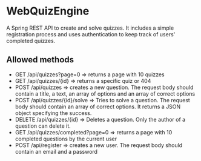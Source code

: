 # WebQuizEngine

A Spring REST API to create and solve quizzes. It includes a simple registration process and uses authentication to keep
track of users' completed quizzes.

## Allowed methods

- GET /api/quizzes?page=0 => returns a page with 10 quizzes
- GET /api/quizzes/{id} => returns a specific quiz or 404
- POST /api/quizzes => creates a new question. The request body should contain a title, a text, an array of options and
  an array of correct options
- POST /api/quizzes/{id}/solve => Tries to solve a question. The request body should contain an array of correct
  options. It returns a JSON object specifying the success.
- DELETE /api/quizzes/{id} => Deletes a question. Only the author of a question can delete it.
- GET /api/quizzes/completed?page=0 => returns a page with 10 completed questions by the current user
- POST /api/register => creates a new user. The request body should contain an email and a password